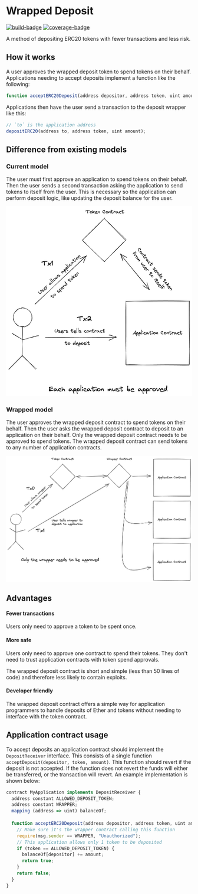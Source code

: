 # Wrapped Deposit

[![build-badge](https://img.shields.io/circleci/build/github/JChanceHud/wrapped-deposit)](https://app.circleci.com/pipelines/github/JChanceHud/wrapped-deposit) [![coverage-badge](https://tubby.cloud/tubs/61b2cba857ad4e001899a6f0/badge.svg)](https://tubby.cloud/tubs/61b2cba857ad4e001899a6f0/index.html)

A method of depositing ERC20 tokens with fewer transactions and less risk.

## How it works

A user approves the wrapped deposit token to spend tokens on their behalf. Applications needing to accept deposits implement a function like the following:

```js
function acceptERC20Deposit(address depositor, address token, uint amount) external returns (bool);
```

Applications then have the user send a transaction to the deposit wrapper like this:
```js
// `to` is the application address
depositERC20(address to, address token, uint amount);
```

## Difference from existing models

### Current model

The user must first approve an application to spend tokens on their behalf. Then the user sends a second transaction asking the application to send tokens to itself from the user. This is necessary so the application can perform deposit logic, like updating the deposit balance for the user.

![](./assets/current_model.png)

### Wrapped model

The user approves the wrapped deposit contract to spend tokens on their behalf. Then the user asks the wrapped deposit contract to deposit to an application on their behalf. Only the wrapped deposit contract needs to be approved to spend tokens. The wrapped deposit contract can send tokens to any number of application contracts.

![](./assets/wrapped_model.png)

## Advantages

#### Fewer transactions

Users only need to approve a token to be spent once.

#### More safe

Users only need to approve one contract to spend their tokens. They don't need to trust application contracts with token spend approvals.

The wrapped deposit contract is short and simple (less than 50 lines of code) and therefore less likely to contain exploits.

#### Developer friendly

The wrapped deposit contract offers a simple way for application programmers to handle deposits of Ether and tokens without needing to interface with the token contract.

## Application contract usage

To accept deposits an application contract should implement the `DepositReceiver` interface. This consists of a single function `acceptDeposit(depositor, token, amount)`. This function should revert if the deposit is not accepted. If the function does not revert the funds will either be transferred, or the transaction will revert. An example implementation is shown below:

```js
contract MyApplication implements DepositReceiver {
  address constant ALLOWED_DEPOSIT_TOKEN;
  address constant WRAPPER;
  mapping (address => uint) balanceOf;

  function acceptERC20Deposit(address depositor, address token, uint amount) public returns (bool) {
    // Make sure it's the wrapper contract calling this function
    require(msg.sender == WRAPPER, "Unauthorized");
    // This application allows only 1 token to be deposited
    if (token == ALLOWED_DEPOSIT_TOKEN) {
      balanceOf[depositor] += amount;
      return true;
    }
    return false;
  }
}
```
